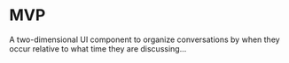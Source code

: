 # MVP
A two-dimensional UI component to organize conversations by when they occur relative to what time they are discussing...
